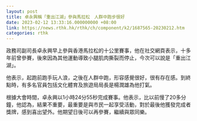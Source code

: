 ```yaml
---
layout: post
title: 卓永興稱「重出江湖」參與馬拉松　人群中跑步很好　
date: 2023-02-12 13:33:16.000000000 +08:00
link: https://news.rthk.hk/rthk/ch/component/k2/1687565-20230212.htm
categories: rthk
---
```


政務司副司長卓永興早上參與香港馬拉松的十公里賽事，他在社交網頁表示，十多年前曾參賽，後來因為其他運動導致小腿肌肉撕裂而停止，今次可以說是「重出江湖」。

他表示，起跑前跑手玩人浪，之後在人群中跑，形容感覺很好，很有存在感。到終點時，有多名官員包括文化體育及旅遊局局長是楊潤雄為他打氣。

根據大會時間，卓永興以1小時24分55秒完成賽事。他表示，比以前慢了20多分鐘，他認為，結果不重要，最重要是與巿民一起享受活動，對於最後他獲發完成者獎牌，感到喜出望外。他期望日後可以再參賽，繼續與眾同樂。
